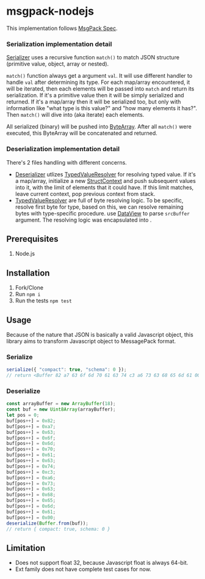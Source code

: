# msgpack-nodejs

This implementation follows [MsgPack Spec](https://github.com/msgpack/msgpack/blob/master/spec.md).  
  
### Serialization implementation detail
[Serializer](blob/main/src/Serialize.js) uses a recursive function ```match()``` to match JSON structure (primitive value, object, array or nested).

```match()``` function always get a argument ```val```. It will use different handler to handle ```val``` after determining its type. 
For each map/array encountered, it will be iterated, then each elements will be passed into ```match``` and return its serialization.
If it's a primitive value then it will be simply serialized and returned.
If it's a map/array then it will be serialized too, but only with information like "what type is this value?" and "how many elements it has?".
Then ```match()``` will dive into (aka iterate) each elements.

All serialized (binary) will be pushed into [ByteArray](blob/main/src/ByteArray.js).
After all ```match()``` were executed, this ByteArray will be concatenated and returned.

### Deserialization implementation detail
There's 2 files handling with different concerns.
- [Deserializer](blob/main/src/Deserialize.js) utlizes [TypedValueResolver](blob/main/src/TypedValueResolver.js) for resolving typed value. If it's a map/array, initialize a new [StructContext](blob/main/src/StructContext.js) and push subsequent values into it, with the limit of elements that it could have. If this limit matches, leave current context, pop previous context from stack.
- [TypedValueResolver](blob/main/src/TypedValueResolver.js) are full of byte resolving logic. To be specific, resolve first byte for type, based on this, we can resolve remaining bytes with type-specific procedure.
 use [DataView](https://developer.mozilla.org/en-US/docs/Web/JavaScript/Reference/Global_Objects/DataView) to parse ```srcBuffer``` argument. The resolving logic was encapsulated into .

## Prerequisites

1. Node.js

## Installation

1. Fork/Clone
2. Run `npm i`
3. Run the tests `npm test`

## Usage
Because of the nature that JSON is basically a valid Javascript object, this library aims to transform Javascript object to MessagePack format.  


### Serialize
```javascript
serialize({ "compact": true, "schema": 0 });
// return <Buffer 82 a7 63 6f 6d 70 61 63 74 c3 a6 73 63 68 65 6d 61 00>
```

### Deserialize
```javascript
const arrayBuffer = new ArrayBuffer(18);
const buf = new Uint8Array(arrayBuffer);
let pos = 0;
buf[pos++] = 0x82;
buf[pos++] = 0xa7;
buf[pos++] = 0x63;
buf[pos++] = 0x6f;
buf[pos++] = 0x6d;
buf[pos++] = 0x70;
buf[pos++] = 0x61;
buf[pos++] = 0x63;
buf[pos++] = 0x74;
buf[pos++] = 0xc3;
buf[pos++] = 0xa6;
buf[pos++] = 0x73;
buf[pos++] = 0x63;
buf[pos++] = 0x68;
buf[pos++] = 0x65;
buf[pos++] = 0x6d;
buf[pos++] = 0x61;
buf[pos++] = 0x00;
deserialize(Buffer.from(buf));
// return { compact: true, schema: 0 }
```

## Limitation
- Does not support float 32, because Javascript float is always 64-bit.
- Ext family does not have complete test cases for now.